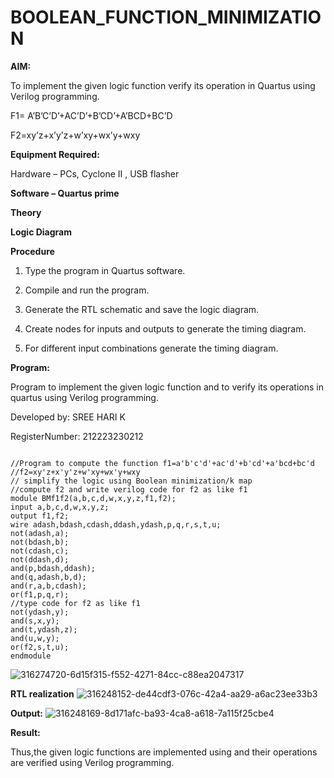 # BOOLEAN_FUNCTION_MINIMIZATION

**AIM:**

To implement the given logic function verify its operation in Quartus using Verilog programming.

F1= A’B’C’D’+AC’D’+B’CD’+A’BCD+BC’D 

F2=xy’z+x’y’z+w’xy+wx’y+wxy

**Equipment Required:**

Hardware – PCs, Cyclone II , USB flasher

**Software – Quartus prime**

**Theory**

**Logic Diagram**

**Procedure**

1.	Type the program in Quartus software.

2.	Compile and run the program.

3.	Generate the RTL schematic and save the logic diagram.

4.	Create nodes for inputs and outputs to generate the timing diagram.

5.	For different input combinations generate the timing diagram.


**Program:**

Program to implement the given logic function and to verify its operations in quartus using Verilog programming. 

Developed by: SREE HARI K

RegisterNumber: 212223230212
~~~

//Program to compute the function f1=a'b'c'd'+ac'd'+b'cd'+a'bcd+bc'd
//f2=xy'z+x'y'z+w'xy+wx'y+wxy
// simplify the logic using Boolean minimization/k map 
//compute f2 and write verilog code for f2 as like f1
module BMf1f2(a,b,c,d,w,x,y,z,f1,f2);
input a,b,c,d,w,x,y,z;
output f1,f2;
wire adash,bdash,cdash,ddash,ydash,p,q,r,s,t,u;
not(adash,a);
not(bdash,b);
not(cdash,c);
not(ddash,d);
and(p,bdash,ddash);
and(q,adash,b,d);
and(r,a,b,cdash);
or(f1,p,q,r);
//type code for f2 as like f1
not(ydash,y);
and(s,x,y);
and(t,ydash,z);
and(u,w,y);
or(f2,s,t,u);
endmodule

~~~
![316274720-6d15f315-f552-4271-84cc-c88ea2047317](https://github.com/sreehari2315/BOOLEAN_FUNCTION_MINIMIZATION/assets/139331590/bac7ebc6-448c-4f30-875a-8b0033449fe3)


**RTL realization**
![316248152-de44cdf3-076c-42a4-aa29-a6ac23ee33b3](https://github.com/sreehari2315/BOOLEAN_FUNCTION_MINIMIZATION/assets/139331590/fb55e87b-8882-4039-89d7-5f593ddd39e3)



**Output:**
![316248169-8d171afc-ba93-4ca8-a618-7a115f25cbe4](https://github.com/sreehari2315/BOOLEAN_FUNCTION_MINIMIZATION/assets/139331590/95647006-c469-4f5e-ac26-3320325d2526)


**Result:**

Thus,the given logic functions are implemented using and their operations are verified using Verilog programming.

